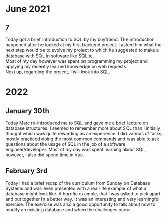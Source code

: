 # June 2021

## 7

Today got a brief introduction to SQL by my boyfriend. The introduction happened after he looked at my first backend project. I asked him what the next step would be to evolve my project to which he suggested to make a database with SQL in software like SQLite.  
Most of my day however was spent on programming my project and applying my recently learned knowledge on web requests.  
Next up, regarding the project, I will look into SQL.

# 2022

## January 30th

Today Marc re-introduced me to SQL and gave me a brief lecture on database structures. I seemed to remember more about SQL than I initially thought which was quite rewarding as an experience. I did various of tasks, mostly practiced doing the most common commands and was able to ask questions about the usage of SQL in the job of a software engineer/developer. Most of my day was spent learning about SQL, however, I also did spend time in Vue.

## February 3rd

Today I had a brief recap of the curriculum from Sunday on Database Systems and was even presented with a real-life example of what a database might look like. A horrific example, that I was asked to pick apart and put together in a better way. It was an interesting and very learningful exercise. The exercise was also a good opportunity to talk about how to modify an existing database and when the challenges occur.
